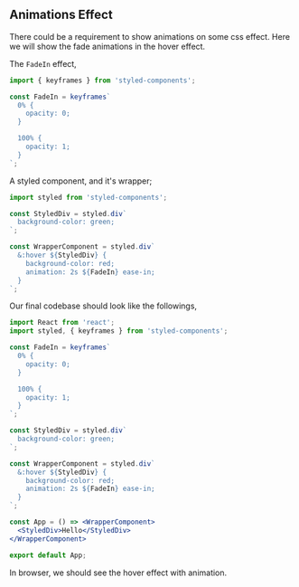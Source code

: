 ## Animations Effect

There could be a requirement to show animations on some css effect. Here we will show the fade  animations in the hover effect.

The `FadeIn` effect,

```jsx
import { keyframes } from 'styled-components';

const FadeIn = keyframes`
  0% {
    opacity: 0;
  }

  100% {
    opacity: 1;
  }
`;
```

A styled component, and it's wrapper;

```jsx
import styled from 'styled-components';

const StyledDiv = styled.div`
  background-color: green;
`;

const WrapperComponent = styled.div`
  &:hover ${StyledDiv} {
    background-color: red;
    animation: 2s ${FadeIn} ease-in;
  }
`;
```

Our final codebase should look like the followings,

```jsx
import React from 'react';
import styled, { keyframes } from 'styled-components';

const FadeIn = keyframes`
  0% {
    opacity: 0;
  }

  100% {
    opacity: 1;
  }
`;

const StyledDiv = styled.div`
  background-color: green;
`;

const WrapperComponent = styled.div`
  &:hover ${StyledDiv} {
    background-color: red;
    animation: 2s ${FadeIn} ease-in;
  }
`;

const App = () => <WrapperComponent>
  <StyledDiv>Hello</StyledDiv>
</WrapperComponent>

export default App;
```

In browser, we should see the hover effect with animation.